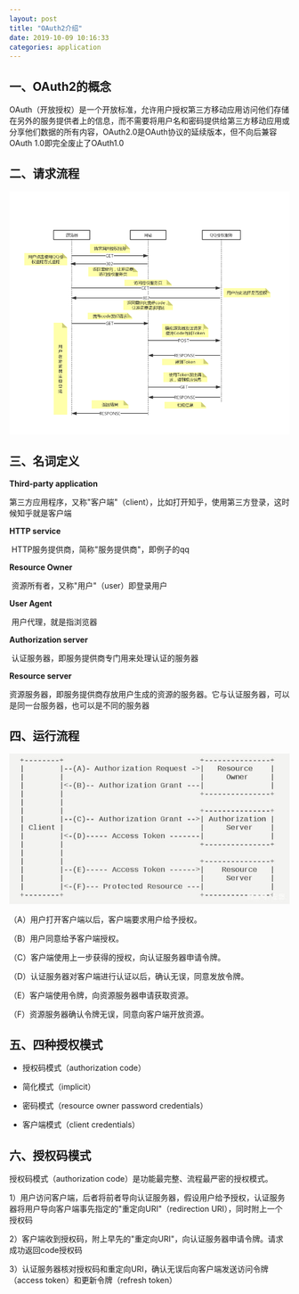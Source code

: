 ```yaml
---
layout: post
title: "OAuth2介绍"
date: 2019-10-09 10:16:33
categories: application
---
```


## 一、OAuth2的概念

​	OAuth（开放授权）是一个开放标准，允许用户授权第三方移动应用访问他们存储在另外的服务提供者上的信息，而不需要将用户名和密码提供给第三方移动应用或分享他们数据的所有内容，OAuth2.0是OAuth协议的延续版本，但不向后兼容OAuth 1.0即完全废止了OAuth1.0

## 二、请求流程

![oauth-processs](/img/oauth2/oauth-processs.png)

## 三、名词定义

 **Third-party application**

​	第三方应用程序，又称"客户端"（client），比如打开知乎，使用第三方登录，这时候知乎就是客户端

**HTTP service**

​	HTTP服务提供商，简称"服务提供商"，即例子的qq

**Resource Owner**

​	资源所有者，又称"用户"（user）即登录用户

**User Agent**

​	用户代理，就是指浏览器

**Authorization server**

​	认证服务器，即服务提供商专门用来处理认证的服务器

**Resource server**

​	资源服务器，即服务提供商存放用户生成的资源的服务器。它与认证服务器，可以是同一台服务器，也可以是不同的服务器

## 四、运行流程

![get-resource-process](/img/oauth2/get-resource-process.jpeg)

（A）用户打开客户端以后，客户端要求用户给予授权。

（B）用户同意给予客户端授权。

（C）客户端使用上一步获得的授权，向认证服务器申请令牌。

（D）认证服务器对客户端进行认证以后，确认无误，同意发放令牌。

（E）客户端使用令牌，向资源服务器申请获取资源。

（F）资源服务器确认令牌无误，同意向客户端开放资源。

## 五、四种授权模式

- 授权码模式（authorization code）

- 简化模式（implicit）

- 密码模式（resource owner password credentials）

- 客户端模式（client credentials）

## 六、授权码模式

授权码模式（authorization code）是功能最完整、流程最严密的授权模式。

1）用户访问客户端，后者将前者导向认证服务器，假设用户给予授权，认证服务器将用户导向客户端事先指定的"重定向URI"（redirection URI），同时附上一个授权码

2）客户端收到授权码，附上早先的"重定向URI"，向认证服务器申请令牌。请求成功返回code授权码

3）认证服务器核对授权码和重定向URI，确认无误后向客户端发送访问令牌（access token）和更新令牌（refresh token）